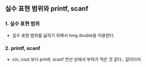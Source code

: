 ## 실수 표현 범위와 printf, scanf

### 1. 실수 표현 범위
  - 실수 표현 범위를 넓히기 위해서 long double을 이용한다.
### 2. printf, scanf
  - cin, cout 보다 printf, scanf 연산 상에서 부하가 적은 것 같다.. 갈아타자
